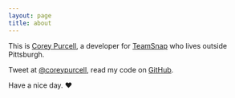 ```yaml
---
layout: page
title: about
---
```


This is [Corey Purcell](http://coreypurcell.com), a developer for [TeamSnap](http://teamsnap.com) who lives outside Pittsburgh. 

Tweet at [@coreypurcell](http://twitter.com/coreypurcell), read my code on [GitHub](http://github.com/coreypurcell).

Have a nice day. ♥
